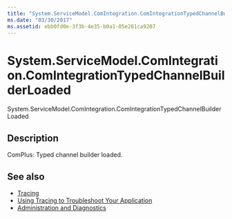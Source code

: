 ```yaml
---
title: "System.ServiceModel.ComIntegration.ComIntegrationTypedChannelBuilderLoaded"
ms.date: "03/30/2017"
ms.assetid: ebb0fd0e-3f3b-4e35-b0a1-05e281ca9207
---
```

# System.ServiceModel.ComIntegration.ComIntegrationTypedChannelBuilderLoaded
System.ServiceModel.ComIntegration.ComIntegrationTypedChannelBuilderLoaded  
  
## Description  
 ComPlus: Typed channel builder loaded.  
  
## See also
- [Tracing](../../../../../docs/framework/wcf/diagnostics/tracing/index.md)
- [Using Tracing to Troubleshoot Your Application](../../../../../docs/framework/wcf/diagnostics/tracing/using-tracing-to-troubleshoot-your-application.md)
- [Administration and Diagnostics](../../../../../docs/framework/wcf/diagnostics/index.md)
